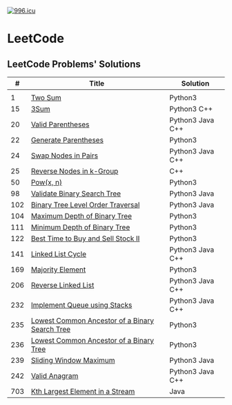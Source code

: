 <a href="https://996.icu"><img src="https://img.shields.io/badge/link-996.icu-red.svg" alt="996.icu"></a>
# LeetCode
LeetCode Problems' Solutions
-----------------------------
| #   |      Title         |  Solution  | 
| ----|---------------------| -----------|
| |[]()| |
|1|[Two Sum](https://github.com/lichangke/LeetCode/tree/master/1.%20Two%20Sum)|Python3|
|15 |[3Sum](https://github.com/lichangke/LeetCode/tree/master/15.%203Sum)|Python3 C++|
| 20|[Valid Parentheses](https://github.com/lichangke/LeetCode/tree/master/20.%20Valid%20Parentheses)| Python3 Java C++|
| 22|[Generate Parentheses](https://github.com/lichangke/LeetCode/tree/master/22.%20Generate%20Parentheses)|Python3 |
|24 |[Swap Nodes in Pairs](https://github.com/lichangke/LeetCode/tree/master/24.%20Swap%20Nodes%20in%20Pairs)|Python3 Java C++ |
|25|[Reverse Nodes in k-Group](https://github.com/lichangke/LeetCode/tree/master/25.%20Reverse%20Nodes%20in%20k-Group)|C++ |
|50 |[Pow(x, n)](https://github.com/lichangke/LeetCode/tree/master/50.%20Pow(x%2C%20n))|Python3 |
|98|[Validate Binary Search Tree](https://github.com/lichangke/LeetCode/tree/master/98.%20Validate%20Binary%20Search%20Tree)|Python3 Java |
|102 |[Binary Tree Level Order Traversal](https://github.com/lichangke/LeetCode/tree/master/102.%20Binary%20Tree%20Level%20Order%20Traversal)| Python3 Java|
| 104|[Maximum Depth of Binary Tree](https://github.com/lichangke/LeetCode/tree/master/104.%20Maximum%20Depth%20of%20Binary%20Tree)| Python3|
| 111|[Minimum Depth of Binary Tree](https://github.com/lichangke/LeetCode/tree/master/111.%20Minimum%20Depth%20of%20Binary%20Tree)|Python3 |
|122|[Best Time to Buy and Sell Stock II](https://github.com/lichangke/LeetCode/tree/master/122.%20Best%20Time%20to%20Buy%20and%20Sell%20Stock%20II)|Python3|
|141|[Linked List Cycle](https://github.com/lichangke/LeetCode/tree/master/141.%20Linked%20List%20Cycle)|Python3 Java C++|
|169 |[Majority Element](https://github.com/lichangke/LeetCode/tree/master/169.%20Majority%20Element)| Python3 |
|206|[Reverse Linked List](https://github.com/lichangke/LeetCode/tree/master/206.%20Reverse%20Linked%20List)|Python3 Java C++ |
|232 |[ Implement Queue using Stacks](https://github.com/lichangke/LeetCode/tree/master/232.%20Implement%20Queue%20using%20Stacks)|Python3 Java C++ |
| 235|[Lowest Common Ancestor of a Binary Search Tree](https://github.com/lichangke/LeetCode/tree/master/235.%20Lowest%20Common%20Ancestor%20of%20a%20Binary%20Search%20Tree)|Python3 |
|236 |[Lowest Common Ancestor of a Binary Tree](https://github.com/lichangke/LeetCode/tree/master/236.%20Lowest%20Common%20Ancestor%20of%20a%20Binary%20Tree)|Python3 |
| 239|[Sliding Window Maximum](https://github.com/lichangke/LeetCode/tree/master/239.%20Sliding%20Window%20Maximum)|Python3 Java |
| 242|[Valid Anagram](https://github.com/lichangke/LeetCode/tree/master/242.%20Valid%20Anagram)|Python3 Java C++ |
| 703|[Kth Largest Element in a Stream](https://github.com/lichangke/LeetCode/tree/master/703.%20Kth%20Largest%20Element%20in%20a%20Stream)|Java |